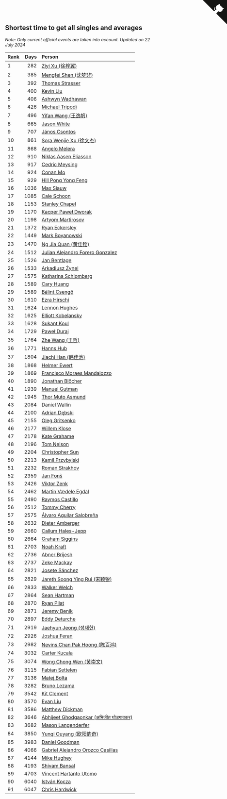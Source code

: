## Shortest time to get all singles and averages

*Note: Only current official events are taken into account.*
*Updated on 22 July 2024*

| Rank | Days | Person |
| :--- | ---: | :--- |
| 1 | 282 | [Ziyi Xu (徐梓翼)](https://www.worldcubeassociation.org/persons/2023XUZI01) |
| 2 | 385 | [Mengfei Shen (沈梦非)](https://www.worldcubeassociation.org/persons/2018SHEN07) |
| 3 | 392 | [Thomas Strasser](https://www.worldcubeassociation.org/persons/2022STRA10) |
| 4 | 400 | [Kevin Liu](https://www.worldcubeassociation.org/persons/2023LIUK02) |
| 5 | 406 | [Ashwyn Wadhawan](https://www.worldcubeassociation.org/persons/2022WADH02) |
| 6 | 426 | [Michael Tripodi](https://www.worldcubeassociation.org/persons/2021TRIP01) |
| 7 | 496 | [Yifan Wang (王逸帆)](https://www.worldcubeassociation.org/persons/2017WANY29) |
| 8 | 665 | [Jason White](https://www.worldcubeassociation.org/persons/2016WHIT16) |
| 9 | 707 | [János Csontos](https://www.worldcubeassociation.org/persons/2022CSON01) |
| 10 | 861 | [Sora Wenjie Xu (徐文杰)](https://www.worldcubeassociation.org/persons/2016XUWE02) |
| 11 | 868 | [Angelo Melera](https://www.worldcubeassociation.org/persons/2022MELE01) |
| 12 | 910 | [Niklas Aasen Eliasson](https://www.worldcubeassociation.org/persons/2021ELIA01) |
| 13 | 917 | [Cedric Meysing](https://www.worldcubeassociation.org/persons/2017MEYS02) |
| 14 | 924 | [Conan Mo](https://www.worldcubeassociation.org/persons/2020MOCO01) |
| 15 | 929 | [Hill Pong Yong Feng](https://www.worldcubeassociation.org/persons/2017FENG10) |
| 16 | 1036 | [Max Siauw](https://www.worldcubeassociation.org/persons/2017SIAU02) |
| 17 | 1085 | [Cale Schoon](https://www.worldcubeassociation.org/persons/2014SCHO02) |
| 18 | 1153 | [Stanley Chapel](https://www.worldcubeassociation.org/persons/2016CHAP04) |
| 19 | 1170 | [Kacper Paweł Dworak](https://www.worldcubeassociation.org/persons/2020DWOR01) |
| 20 | 1198 | [Artyom Martirosov](https://www.worldcubeassociation.org/persons/2016MART29) |
| 21 | 1372 | [Ryan Eckersley](https://www.worldcubeassociation.org/persons/2019ECKE02) |
| 22 | 1449 | [Mark Boyanowski](https://www.worldcubeassociation.org/persons/2014BOYA01) |
| 23 | 1470 | [Ng Jia Quan (黄佳铨)](https://www.worldcubeassociation.org/persons/2015QUAN03) |
| 24 | 1512 | [Julian Alejandro Forero Gonzalez](https://www.worldcubeassociation.org/persons/2018GONZ30) |
| 25 | 1526 | [Jan Bentlage](https://www.worldcubeassociation.org/persons/2010BENT01) |
| 26 | 1533 | [Arkadiusz Żynel](https://www.worldcubeassociation.org/persons/2018ZYNE01) |
| 27 | 1575 | [Katharina Schlomberg](https://www.worldcubeassociation.org/persons/2020SCHL01) |
| 28 | 1589 | [Cary Huang](https://www.worldcubeassociation.org/persons/2015HUAN48) |
| 29 | 1589 | [Bálint Csengő](https://www.worldcubeassociation.org/persons/2019CSEN01) |
| 30 | 1610 | [Ezra Hirschi](https://www.worldcubeassociation.org/persons/2019HIRS01) |
| 31 | 1624 | [Lennon Hughes](https://www.worldcubeassociation.org/persons/2017HUGH04) |
| 32 | 1625 | [Elliott Kobelansky](https://www.worldcubeassociation.org/persons/2019KOBE03) |
| 33 | 1628 | [Sukant Koul](https://www.worldcubeassociation.org/persons/2014KOUL01) |
| 34 | 1729 | [Paweł Duraj](https://www.worldcubeassociation.org/persons/2016DURA09) |
| 35 | 1764 | [Zhe Wang (王哲)](https://www.worldcubeassociation.org/persons/2019WANZ21) |
| 36 | 1771 | [Hanns Hub](https://www.worldcubeassociation.org/persons/2013HUBH01) |
| 37 | 1804 | [Jiachi Han (韩佳池)](https://www.worldcubeassociation.org/persons/2014HANJ02) |
| 38 | 1868 | [Helmer Ewert](https://www.worldcubeassociation.org/persons/2015EWER01) |
| 39 | 1869 | [Francisco Moraes Mandalozzo](https://www.worldcubeassociation.org/persons/2017MAND13) |
| 40 | 1890 | [Jonathan Blöcher](https://www.worldcubeassociation.org/persons/2018BLOC01) |
| 41 | 1939 | [Manuel Gutman](https://www.worldcubeassociation.org/persons/2017GUTM01) |
| 42 | 1945 | [Thor Muto Asmund](https://www.worldcubeassociation.org/persons/2017ASMU01) |
| 43 | 2084 | [Daniel Wallin](https://www.worldcubeassociation.org/persons/2013WALL03) |
| 44 | 2100 | [Adrian Dębski](https://www.worldcubeassociation.org/persons/2017DEBS01) |
| 45 | 2155 | [Oleg Gritsenko](https://www.worldcubeassociation.org/persons/2011GRIT01) |
| 46 | 2177 | [Willem Klose](https://www.worldcubeassociation.org/persons/2017KLOS01) |
| 47 | 2178 | [Kate Grahame](https://www.worldcubeassociation.org/persons/2018GRAH05) |
| 48 | 2196 | [Tom Nelson](https://www.worldcubeassociation.org/persons/2013NELS01) |
| 49 | 2204 | [Christopher Sun](https://www.worldcubeassociation.org/persons/2017SUNC02) |
| 50 | 2213 | [Kamil Przybylski](https://www.worldcubeassociation.org/persons/2016PRZY01) |
| 51 | 2232 | [Roman Strakhov](https://www.worldcubeassociation.org/persons/2012STRA02) |
| 52 | 2359 | [Jan Fonš](https://www.worldcubeassociation.org/persons/2017FONS04) |
| 53 | 2426 | [Viktor Zenk](https://www.worldcubeassociation.org/persons/2016ZENK01) |
| 54 | 2462 | [Martin Vædele Egdal](https://www.worldcubeassociation.org/persons/2013EGDA02) |
| 55 | 2490 | [Raymos Castillo](https://www.worldcubeassociation.org/persons/2017CAST41) |
| 56 | 2512 | [Tommy Cherry](https://www.worldcubeassociation.org/persons/2015CHER07) |
| 57 | 2575 | [Álvaro Aguilar Salobreña](https://www.worldcubeassociation.org/persons/2015SALO01) |
| 58 | 2632 | [Dieter Amberger](https://www.worldcubeassociation.org/persons/2016AMBE02) |
| 59 | 2660 | [Callum Hales-Jepp](https://www.worldcubeassociation.org/persons/2012HALE01) |
| 60 | 2664 | [Graham Siggins](https://www.worldcubeassociation.org/persons/2016SIGG01) |
| 61 | 2703 | [Noah Kraft](https://www.worldcubeassociation.org/persons/2016KRAF01) |
| 62 | 2736 | [Abner Brijesh](https://www.worldcubeassociation.org/persons/2016BRIJ01) |
| 63 | 2737 | [Zeke Mackay](https://www.worldcubeassociation.org/persons/2015MACK06) |
| 64 | 2821 | [Josete Sánchez](https://www.worldcubeassociation.org/persons/2015SANC18) |
| 65 | 2829 | [Jareth Soong Ying Rui (宋颖锐)](https://www.worldcubeassociation.org/persons/2016SOON01) |
| 66 | 2833 | [Walker Welch](https://www.worldcubeassociation.org/persons/2011WELC01) |
| 67 | 2864 | [Sean Hartman](https://www.worldcubeassociation.org/persons/2016HART02) |
| 68 | 2870 | [Ryan Pilat](https://www.worldcubeassociation.org/persons/2016PILA03) |
| 69 | 2871 | [Jeremy Benik](https://www.worldcubeassociation.org/persons/2016BENI05) |
| 70 | 2897 | [Eddy Deturche](https://www.worldcubeassociation.org/persons/2014DETU01) |
| 71 | 2919 | [Jaehyun Jeong (정재현)](https://www.worldcubeassociation.org/persons/2016JEON02) |
| 72 | 2926 | [Joshua Feran](https://www.worldcubeassociation.org/persons/2011FERA01) |
| 73 | 2982 | [Nevins Chan Pak Hoong (陈百鸿)](https://www.worldcubeassociation.org/persons/2010CHAN20) |
| 74 | 3032 | [Carter Kucala](https://www.worldcubeassociation.org/persons/2015KUCA01) |
| 75 | 3074 | [Wong Chong Wen (黄崇文)](https://www.worldcubeassociation.org/persons/2014WENW01) |
| 76 | 3115 | [Fabian Settelen](https://www.worldcubeassociation.org/persons/2015SETT01) |
| 77 | 3136 | [Matej Bolta](https://www.worldcubeassociation.org/persons/2015BOLT01) |
| 78 | 3282 | [Bruno Lezama](https://www.worldcubeassociation.org/persons/2014LEZA02) |
| 79 | 3542 | [Kit Clement](https://www.worldcubeassociation.org/persons/2008CLEM01) |
| 80 | 3570 | [Evan Liu](https://www.worldcubeassociation.org/persons/2009LIUE01) |
| 81 | 3586 | [Matthew Dickman](https://www.worldcubeassociation.org/persons/2013DICK01) |
| 82 | 3646 | [Abhijeet Ghodgaonkar (अभिजीत घोडगावकर)](https://www.worldcubeassociation.org/persons/2013GHOD01) |
| 83 | 3682 | [Mason Langenderfer](https://www.worldcubeassociation.org/persons/2013LANG03) |
| 84 | 3850 | [Yunqi Ouyang (欧阳韵奇)](https://www.worldcubeassociation.org/persons/2007YUNQ01) |
| 85 | 3983 | [Daniel Goodman](https://www.worldcubeassociation.org/persons/2013GOOD01) |
| 86 | 4066 | [Gabriel Alejandro Orozco Casillas](https://www.worldcubeassociation.org/persons/2008CASI01) |
| 87 | 4144 | [Mike Hughey](https://www.worldcubeassociation.org/persons/2007HUGH01) |
| 88 | 4193 | [Shivam Bansal](https://www.worldcubeassociation.org/persons/2011BANS02) |
| 89 | 4703 | [Vincent Hartanto Utomo](https://www.worldcubeassociation.org/persons/2010UTOM01) |
| 90 | 6040 | [István Kocza](https://www.worldcubeassociation.org/persons/2005KOCZ01) |
| 91 | 6047 | [Chris Hardwick](https://www.worldcubeassociation.org/persons/2003HARD01) |


<a href="https://github.com/JustinTimeCuber/wca_statistics" class="github-corner" aria-label="View source on Github"><svg width="80" height="80" viewBox="0 0 250 250" style="fill:#151513; color:#fff; position: absolute; top: 0; border: 0; right: 0;" aria-hidden="true"><path d="M0,0 L115,115 L130,115 L142,142 L250,250 L250,0 Z"></path><path d="M128.3,109.0 C113.8,99.7 119.0,89.6 119.0,89.6 C122.0,82.7 120.5,78.6 120.5,78.6 C119.2,72.0 123.4,76.3 123.4,76.3 C127.3,80.9 125.5,87.3 125.5,87.3 C122.9,97.6 130.6,101.9 134.4,103.2" fill="currentColor" style="transform-origin: 130px 106px;" class="octo-arm"></path><path d="M115.0,115.0 C114.9,115.1 118.7,116.5 119.8,115.4 L133.7,101.6 C136.9,99.2 139.9,98.4 142.2,98.6 C133.8,88.0 127.5,74.4 143.8,58.0 C148.5,53.4 154.0,51.2 159.7,51.0 C160.3,49.4 163.2,43.6 171.4,40.1 C171.4,40.1 176.1,42.5 178.8,56.2 C183.1,58.6 187.2,61.8 190.9,65.4 C194.5,69.0 197.7,73.2 200.1,77.6 C213.8,80.2 216.3,84.9 216.3,84.9 C212.7,93.1 206.9,96.0 205.4,96.6 C205.1,102.4 203.0,107.8 198.3,112.5 C181.9,128.9 168.3,122.5 157.7,114.1 C157.9,116.9 156.7,120.9 152.7,124.9 L141.0,136.5 C139.8,137.7 141.6,141.9 141.8,141.8 Z" fill="currentColor" class="octo-body"></path></svg></a><style>.github-corner:hover .octo-arm{animation:octocat-wave 560ms ease-in-out}@keyframes octocat-wave{0%,100%{transform:rotate(0)}20%,60%{transform:rotate(-25deg)}40%,80%{transform:rotate(10deg)}}@media (max-width:500px){.github-corner:hover .octo-arm{animation:none}.github-corner .octo-arm{animation:octocat-wave 560ms ease-in-out}}</style>
